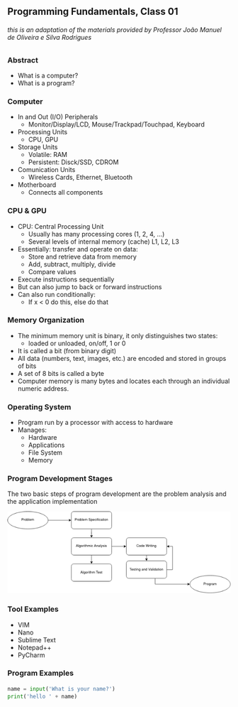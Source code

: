## Programming Fundamentals, Class 01

###### this is an adaptation of the materials provided by Professor João Manuel de Oliveira e Silva Rodrigues



### Abstract

* What is a computer?
* What is a program?



### Computer

* In and Out (I/O) Peripherals
  * Monitor/Display/LCD, Mouse/Trackpad/Touchpad, Keyboard
* Processing Units
  * CPU, GPU
* Storage Units
  * Volatile: RAM
  * Persistent: Disck/SSD, CDROM
* Comunication Units
  * Wireless Cards, Ethernet, Bluetooth
* Motherboard
  * Connects all components



### CPU & GPU

* CPU: Central Processing Unit
  * Usually has many processing cores (1, 2, 4, ...)
  * Several levels of internal memory (cache) L1, L2, L3
* Essentially: transfer and operate on data:
  * Store and retrieve data from memory
  * Add, subtract, multiply, divide
  * Compare values
* Execute instructions sequentially
* But can also jump to back or forward instructions
* Can also run conditionally:
  * If x < 0 do this, else do that



### Memory Organization

* The minimum memory unit is binary, it only distinguishes two states:
  * loaded or unloaded, on/off, 1 or 0
* It is called a bit (from binary digit)
* All data (numbers, text, images, etc.) are encoded and stored in groups of bits
* A set of 8 bits is called a byte
* Computer memory is many bytes and locates each through an individual numeric address.



### Operating System

* Program run by a processor with access to hardware
* Manages:
  * Hardware
  * Applications
  * File System
  * Memory 



### Program Development Stages

The two basic steps of program development are the problem analysis and the application implementation

<img src="../../img/devstages.png" style="zoom:95%; margin-left:0" />



### Tool Examples

* VIM
* Nano
* Sublime Text
* Notepad++
* PyCharm



### Program Examples

```python
name = input('What is your name?')
print('hello ' + name)
```

